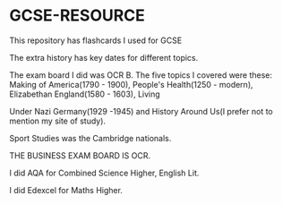 # GCSE-RESOURCE
This repository has flashcards I used for GCSE

The extra history has key dates for different topics.

The exam board I did was OCR B. The five topics I covered were these: Making of America(1790 - 1900), People's Health(1250 - modern), Elizabethan England(1580 - 1603), Living 

Under Nazi Germany(1929 -1945) and History Around Us(I prefer not to mention my site of study).

Sport Studies was the Cambridge nationals.

THE BUSINESS EXAM BOARD IS OCR.

I did AQA for Combined Science Higher, English Lit.

I did Edexcel for Maths Higher.
